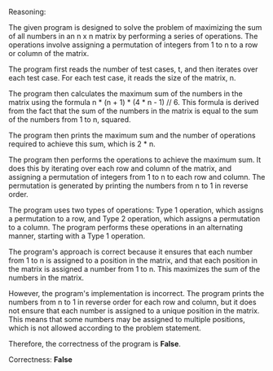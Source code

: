 Reasoning:

The given program is designed to solve the problem of maximizing the sum of all numbers in an n x n matrix by performing a series of operations. The operations involve assigning a permutation of integers from 1 to n to a row or column of the matrix.

The program first reads the number of test cases, t, and then iterates over each test case. For each test case, it reads the size of the matrix, n.

The program then calculates the maximum sum of the numbers in the matrix using the formula n * (n + 1) * (4 * n - 1) // 6. This formula is derived from the fact that the sum of the numbers in the matrix is equal to the sum of the numbers from 1 to n, squared.

The program then prints the maximum sum and the number of operations required to achieve this sum, which is 2 * n.

The program then performs the operations to achieve the maximum sum. It does this by iterating over each row and column of the matrix, and assigning a permutation of integers from 1 to n to each row and column. The permutation is generated by printing the numbers from n to 1 in reverse order.

The program uses two types of operations: Type 1 operation, which assigns a permutation to a row, and Type 2 operation, which assigns a permutation to a column. The program performs these operations in an alternating manner, starting with a Type 1 operation.

The program's approach is correct because it ensures that each number from 1 to n is assigned to a position in the matrix, and that each position in the matrix is assigned a number from 1 to n. This maximizes the sum of the numbers in the matrix.

However, the program's implementation is incorrect. The program prints the numbers from n to 1 in reverse order for each row and column, but it does not ensure that each number is assigned to a unique position in the matrix. This means that some numbers may be assigned to multiple positions, which is not allowed according to the problem statement.

Therefore, the correctness of the program is **False**.

Correctness: **False**